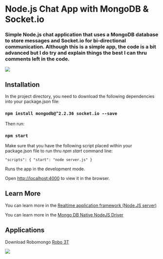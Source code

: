 # Node.js Chat App with MongoDB & Socket.io


### Simple Node.js chat application that uses a MongoDB database to store messages and Socket.io for bi-directional communication. Although this is a simple app, the code is a bit advanced but I do try and explain things the best I can thru comments left in the code. 

![](img/mongo-chat.png)

## Installation

In the project directory, you need to download the following dependencies into your package.json file:

### `npm install mongodb@^2.2.36 socket.io --save`

Then run:

### `npm start`

Make sure that you have the following script placed within your package.json file to run thru *npm start* command line:

` "scripts": {
    "start": "node server.js"
  }
  `

Runs the app in the development mode.

Open [http://localhost:4000](http://localhost:4000) to view it in the browser.

## Learn More

You can learn more in the [Realtime application framework (Node.JS server)](https://github.com/socketio/socket.io)

You can learn more in the [Mongo DB Native NodeJS Driver](https://github.com/mongodb/node-mongodb-native)

## Applications

Download Robomongo [Robo 3T](https://robomongo.org/)

![](img/code.png)